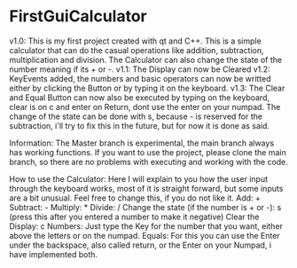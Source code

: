 # FirstGuiCalculator
v1.0: This is my first project created with qt and C++. This is a simple calculator that can do the casual operations like addition, subtraction, multiplication and division. The Calculator can also change the state of the number meaning if its + or -. 
v1.1: The Display can now be Cleared 
v1.2: KeyEvents added, the numbers and basic operators can now be writted either by clicking the Button or by typing it on the keyboard.
v1.3: The Clear and Equal Button can now also be executed by typing on the keyboard, clear is on c and enter on Return, dont use the enter on your numpad. The
change of the state can be done with s, because - is reserved for the subtraction, i'll try to fix this in the future, but for now it is done as said.


Information: The Master branch is experimental, the main branch always has working functions. If you want to use the project, please
clone the main branch, so there are no problems with executing and working with the code.

How to use the Calculator:
Here I will explain to you how the user input through the keyboard works, most of it is straight forward, but some inputs are a bit unusual.
Feel free to change this, if you do not like it.
Add: +
Subtract: -
Multiply: *
Divide: /
Change the state (if the number is + or -): s (press this after you entered a number to make it negative)
Clear the Display: c
Numbers: Just type the Key for the number that you want, either above the letters or on the numpad.
Equals: For this you can use the Enter under the backspace, also called return, or the Enter on your Numpad, i have implemented both.
